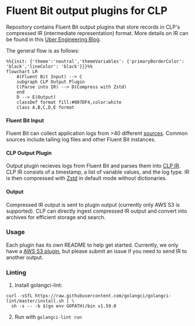 # Fluent Bit output plugins for CLP

Repository contains Fluent Bit output plugins that store records in CLP's compressed IR
(intermediate representation) format. More details on IR can be found in this
[Uber Engineering Blog][1].

The general flow is as follows:

```mermaid
%%{init: {'theme':'neutral','themeVariables': {'primaryBorderColor': 'black','lineColor': 'black'}}}%%
flowchart LR
    A(Fluent Bit Input) --> C
    subgraph CLP Output Plugin
    C(Parse into IR) --> D(Compress with Zstd)
    end
    D --> E(Output)
    classDef format fill:#007DF4,color:white
    class A,B,C,D,E format
```

#### Fluent Bit Input
Fluent Bit can collect application logs from >40 different [sources][2]. Common sources include tailing
log files and other Fluent Bit instances.
#### CLP Output Plugin
Output plugin recieves logs from Fluent Bit and parses them into [CLP IR][1]. CLP IR consists of a timestamp, a list of variable values, and the
log type. IR is then compressed with [Zstd][3] in default mode without dictionaries.
#### Output
Compressed IR output is sent to plugin output (currently only AWS S3 is supported). CLP can directly ingest compressed IR output and convert into archives for efficient storage and search.

### Usage
Each plugin has its own README to help get started. Currently, we only have a
[AWS S3 plugin](plugins/out_clp_s3/README.md), but please submit an issue if
you need to send IR to another output.

### Linting

1. Install golangci-lint:

```shell
curl -sSfL https://raw.githubusercontent.com/golangci/golangci-lint/master/install.sh | \
  sh -s -- -b $(go env GOPATH)/bin v1.59.0
```

2. Run with `golangci-lint run`

[1]: https://www.uber.com/en-US/blog/reducing-logging-cost-by-two-orders-of-magnitude-using-clp
[2]: https://docs.fluentbit.io/manual/pipeline/inputs
[3]: https://github.com/facebook/zstd
